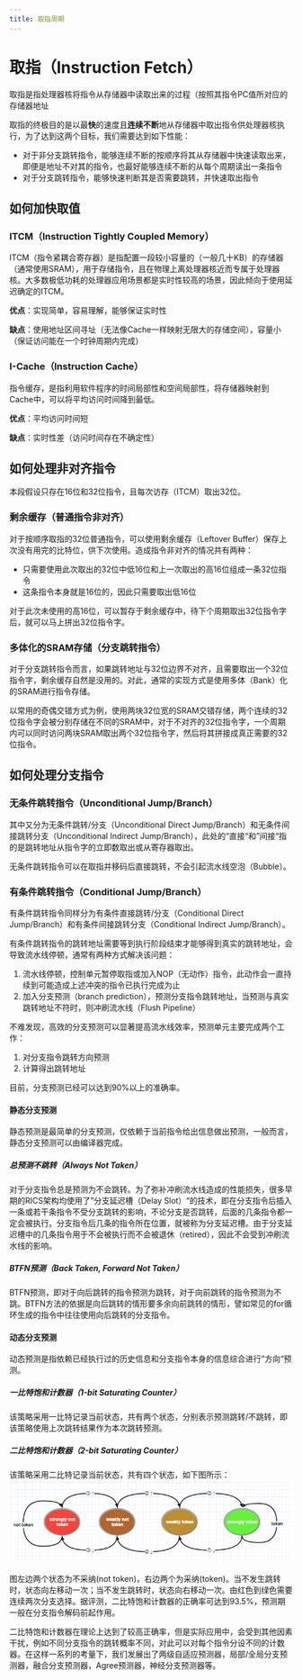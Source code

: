 ```yaml
---
title: 取指周期
---
```


# 取指（Instruction Fetch）

取指是指处理器核将指令从存储器中读取出来的过程（按照其指令PC值所对应的存储器地址

取指的终极目的是以最**快**的速度且**连续不断**地从存储器中取出指令供处理器核执行，为了达到这两个目标，我们需要达到如下性能：

- 对于非分支跳转指令，能够连续不断的按顺序将其从存储器中快速读取出来，即便是地址不对其的指令，也最好能够连续不断的从每个周期读出一条指令
- 对于分支跳转指令，能够快速判断其是否需要跳转，并快速取出指令

## 如何加快取值

### ITCM（Instruction Tightly Coupled Memory）

ITCM（指令紧耦合寄存器）是指配置一段较小容量的（一般几十KB）的存储器（通常使用SRAM），用于存储指令，且在物理上离处理器核近而专属于处理器核。大多数极低功耗的处理器应用场景都是实时性较高的场景，因此倾向于使用延迟确定的ITCM。

**优点**：实现简单，容易理解，能够保证实时性

**缺点**：使用地址区间寻址（无法像Cache一样映射无限大的存储空间），容量小（保证访问能在一个时钟周期内完成）

### I-Cache（Instruction Cache）

指令缓存，是指利用软件程序的时间局部性和空间局部性，将存储器映射到Cache中，可以将平均访问时间降到最低。

**优点**：平均访问时间短

**缺点**：实时性差（访问时间存在不确定性）

## 如何处理非对齐指令

本段假设只存在16位和32位指令，且每次访存（ITCM）取出32位。

### 剩余缓存（普通指令非对齐）

对于按顺序取指的32位普通指令，可以使用剩余缓存（Leftover Buffer）保存上次没有用完的比特位，供下次使用。造成指令非对齐的情况共有两种：

- 只需要使用此次取出的32位中低16位和上一次取出的高16位组成一条32位指令
- 这条指令本身就是16位的，因此只需要取出低16位

对于此次未使用的高16位，可以暂存于剩余缓存中，待下个周期取出32位指令字后，就可以马上拼出32位指令字。

### 多体化的SRAM存储（分支跳转指令）

对于分支跳转指令而言，如果跳转地址与32位边界不对齐，且需要取出一个32位指令字，剩余缓存自然是没用的。对此，通常的实现方式是使用多体（Bank）化的SRAM进行指令存储。

以常用的奇偶交错方式为例，使用两块32位宽的SRAM交错存储，两个连续的32位指令字会被分别存储在不同的SRAM中，对于不对齐的32位指令字，一个周期内可以同时访问两块SRAM取出两个32位指令字，然后将其拼接成真正需要的32位指令。

## 如何处理分支指令

### 无条件跳转指令（Unconditional Jump/Branch）

其中又分为无条件跳转/分支（Unconditional Direct Jump/Branch）和无条件间接跳转分支（Unconditional Indirect Jump/Branch），此处的“直接“和”间接“指的是跳转地址从指令字的立即数取出或从寄存器取出。

无条件跳转指令可以在取指并移码后直接跳转，不会引起流水线空泡（Bubble）。

### 有条件跳转指令（Conditional Jump/Branch）

有条件跳转指令同样分为有条件直接跳转/分支（Conditional Direct Jump/Branch）和有条件间接跳转分支（Conditional Indirect Jump/Branch）。

有条件跳转指令的跳转地址需要等到执行阶段结束才能够得到真实的跳转地址，会导致流水线停顿，通常有两种方式解决该问题：

1. 流水线停顿，控制单元暂停取指或加入NOP（无动作）指令，此动作会一直持续到可能造成上述冲突的指令已执行完成为止
2. 加入分支预测（branch prediction），预测分支指令跳转地址，当预测与真实跳转地址不符时，则冲刷流水线（Flush Pipeline）

不难发现，高效的分支预测可以显著提高流水线效率，预测单元主要完成两个工作：

1. 对分支指令跳转方向预测
2. 计算得出跳转地址

目前，分支预测已经可以达到90%以上的准确率。

#### 静态分支预测

静态预测是最简单的分支预测，仅依赖于当前指令给出信息做出预测，一般而言，静态分支预测可以由编译器完成。

##### 总预测不跳转（Always Not Taken）

对于分支指令总是预测为不会跳转。为了弥补冲刷流水线造成的性能损失，很多早期的RICS架构均使用了”分支延迟槽（Delay Slot）“的技术，即在分支指令后插入一条或若干条指令不受分支跳转的影响，不论分支是否跳转，后面的几条指令都一定会被执行。分支指令后几条的指令所在位置，就被称为分支延迟槽。由于分支延迟槽中的几条指令用于不会被执行而不会被退休（retired），因此不会受到冲刷流水线的影响。

##### BTFN预测（Back Taken, Forward Not Taken）

BTFN预测，即对于向后跳转的指令预测为跳转，对于向前跳转的指令预测为不跳。BTFN方法的依据是向后跳转的情形要多余向前跳转的情形，譬如常见的for循环生成的指令中往往使用向后跳转的分支指令。

#### 动态分支预测

动态预测是指依赖已经执行过的历史信息和分支指令本身的信息综合进行”方向“预测。

##### 一比特饱和计数器（1-bit Saturating Counter）

该策略采用一比特记录当前状态，共有两个状态，分别表示预测跳转/不跳转，即该策略使用上次跳转结果作为本次跳转预测。

##### 二比特饱和计数器（2-bit Saturating Counter）

该策略采用二比特记录当前状态，共有四个状态，如下图所示：![2-bit Saturating Counter State Transition Diagram](./img/2-bit-saturating-counter.jpg)

图左边两个状态为不采纳(not token)，右边两个为采纳(token)。当不发生跳转时，状态向左移动一次；当不发生跳转时，状态向右移动一次。由红色到绿色需要连续两次分支选择。据评测，二比特饱和计数器的正确率可达到93.5%，预测期一般在分支指令解码前起作用。

二比特饱和计数器在理论上达到了较高正确率，但是实际应用中，会受到其他因素干扰，例如不同分支指令的跳转概率不同，对此可以对每个指令分设不同的计数器。在这样一系列的考量下，我们发展出了两级自适应预测器，局部/全局分支预测器，融合分支预测器，Agree预测器，神经分支预测器等。

